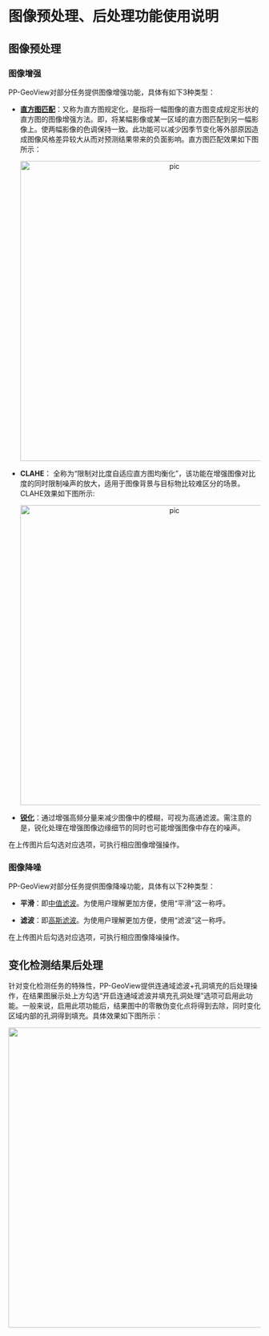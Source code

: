 # 图像预处理、后处理功能使用说明

## 图像预处理

### 图像增强

PP-GeoView对部分任务提供图像增强功能，具体有如下3种类型：

- [**直方图匹配**](https://baike.baidu.com/item/%E7%9B%B4%E6%96%B9%E5%9B%BE%E5%8C%B9%E9%85%8D/4861714)：又称为直方图规定化，是指将一幅图像的直方图变成规定形状的直方图的图像增强方法。即，将某幅影像或某一区域的直方图匹配到另一幅影像上。使两幅影像的色调保持一致。此功能可以减少因季节变化等外部原因造成图像风格差异较大从而对预测结果带来的负面影响。直方图匹配效果如下图所示：
  <p align="center">
    <img src="https://user-images.githubusercontent.com/78073130/198608558-7f5a1b9c-c9c6-4686-871d-e22a69b6e235.png"  alt ='pic' width = "600" />
  </p>

- **CLAHE**： 全称为“限制对比度自适应直方图均衡化”，该功能在增强图像对比度的同时限制噪声的放大，适用于图像背景与目标物比较难区分的场景。CLAHE效果如下图所示:
  <p align="center">
    <img src="https://user-images.githubusercontent.com/78073130/198608351-671ef6c5-77c9-408a-a4d8-6cb4417b4293.png"  alt ='pic' width = "600" />
  </p>

- [**锐化**](https://baike.baidu.com/item/%E5%9B%BE%E5%83%8F%E9%94%90%E5%8C%96/9949080)：通过增强高频分量来减少图像中的模糊，可视为高通滤波。需注意的是，锐化处理在增强图像边缘细节的同时也可能增强图像中存在的噪声。

在上传图片后勾选对应选项，可执行相应图像增强操作。

### 图像降噪

PP-GeoView对部分任务提供图像降噪功能，具体有以下2种类型：

- **平滑**：即[中值滤波](https://baike.baidu.com/item/%E4%B8%AD%E5%80%BC%E6%BB%A4%E6%B3%A2/5031069)。为使用户理解更加方便，使用“平滑”这一称呼。

- **滤波**：即[高斯滤波](https://baike.baidu.com/item/%E9%AB%98%E6%96%AF%E6%BB%A4%E6%B3%A2/9032353)。为使用户理解更加方便，使用“滤波”这一称呼。

在上传图片后勾选对应选项，可执行相应图像降噪操作。

## 变化检测结果后处理

针对变化检测任务的特殊性，PP-GeoView提供连通域滤波+孔洞填充的后处理操作，在结果图展示处上方勾选“开启连通域滤波并填充孔洞处理”选项可启用此功能。一般来说，启用此项功能后，结果图中的零散伪变化点将得到去除，同时变化区域内部的孔洞得到填充。具体效果如下图所示：
  <p align="center">
    <img src="https://user-images.githubusercontent.com/78073130/198609084-a9b27edb-b6ba-40da-9e14-782a134ddc33.png" align="middle" width = "600" />
  </p>
